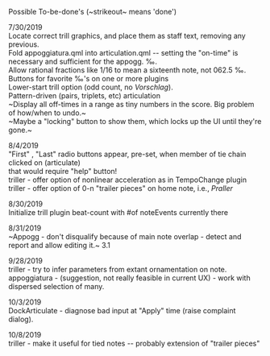 Possible To-be-done's (~strikeout~ means 'done')

7/30/2019 \
Locate correct trill graphics, and place them as staff text, removing any previous. \
Fold appoggiatura.qml into articulation.qml -- setting the "on-time" is necessary and sufficient for the appogg. ‰. \
Allow rational fractions like 1/16 to mean a sixteenth note, not 062.5 ‰. \
Buttons for favorite ‰'s on one or more plugins \
Lower-start trill option (odd count, no _Vorschlag_). \
Pattern-driven (pairs, triplets, etc) articulation \
~Display all off-times in a range as tiny numbers in the score. Big problem of how/when to undo.~ \
~Maybe a "locking" button to show them, which locks up the UI until they're gone.~

8/4/2019 \
"First" , "Last" radio buttons appear, pre-set, when member of tie chain clicked on (articulate) \
that would require "help" button! \
triller - offer option of nonlinear acceleration as in TempoChange plugin \
triller - offer option of 0-n "trailer pieces" on home note, i.e., *Praller*

8/30/2019 \
Initialize trill plugin beat-count with #of noteEvents currently there

8/31/2019 \
~Appogg - don't disqualify because of main note overlap - detect and report and allow editing it.~ 3.1

9/28/2019 \
triller - try to infer parameters from extant ornamentation on note. \
appoggiatura  - (suggestion, not really feasible in current UX) - work with dispersed selection of many.

10/3/2019 \
DockArticulate - diagnose bad input at "Apply" time (raise complaint dialog).

10/8/2019 \
triller - make it useful for tied notes -- probably extension of "trailer pieces"
